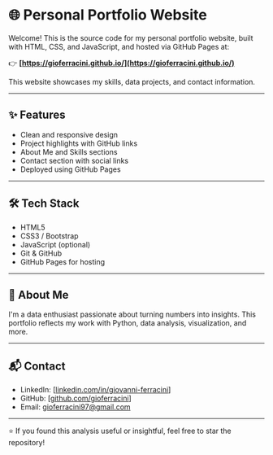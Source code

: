 # 🌐 Personal Portfolio Website

Welcome! This is the source code for my personal portfolio website, built with HTML, CSS, and JavaScript, and hosted via GitHub Pages at:

👉 **[https://gioferracini.github.io/](https://gioferracini.github.io/)**

This website showcases my skills, data projects, and contact information.

---

## ✨ Features

- Clean and responsive design
- Project highlights with GitHub links
- About Me and Skills sections
- Contact section with social links
- Deployed using GitHub Pages

---

## 🛠️ Tech Stack

- HTML5
- CSS3 / Bootstrap
- JavaScript (optional)
- Git & GitHub
- GitHub Pages for hosting

---

## 👤 About Me

I'm a data enthusiast passionate about turning numbers into insights. This portfolio reflects my work with Python, data analysis, visualization, and more.

---

## 📬 Contact

- LinkedIn: [[linkedin.com/in/giovanni-ferracini](https://linkedin.com/in/giovanni-ferracini)]
- GitHub: [[github.com/gioferracini](https://github.com/gioferracini)]
- Email: gioferracini97@gmail.com

---

⭐ If you found this analysis useful or insightful, feel free to star the repository!

